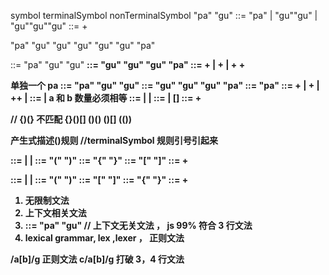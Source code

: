 symbol terminalSymbol nonTerminalSymbol "pa" "gu" <word>
<word> ::= "pa" | "gu""gu" | "gu""gu""gu"
<language> ::= <word>+

"pa" "gu" "gu"
"gu" "gu" "gu" "pa"

<a> ::= "pa" "gu" "gu"
<b> ::= "gu" "gu" "gu" "pa"
<language> ::= <a>+ | <b>+ | <a>+ <b>+

单独一个 pa
<a> ::= "pa" "gu" "gu"
<b> ::= "gu" "gu" "gu" "pa"
<c> ::= "pa"
<abc> ::= <a>+ | <b>+ | <a>+<b>+ | <a>_<c><b>_
<blist> ::= <b> | <b><blist>
a 和 b 数量必须相等
<d> ::= <a><b> | <a><b><c> | <c>
<d> ::= <a><b> | <a><b>[<c>]
<language> ::= <d>+

// {)(} 不匹配
{}()[]
()()
()[]
(())

产生式描述()规则
//terminalSymbol 规则引号引起来

<d> ::= <e> | <f> | <g>
<e> ::= "(" <d> ")"
<f> ::= "{" <d> "}"
<g> ::= "[" <d> "]"
<h> ::= <d>+

<sandwich> ::= <paren> | <bracket> | <brace>
<paren> ::= "(" <sandwich> ")"
<bracket> ::= "[" <sandwich> "]"
<brace> ::= "{" <sandwich> "}"
<lang> ::= <sandwich>+

1. 无限制文法
2. 上下文相关文法
3. <word> ::= "pa" "gu" // 上下文无关文法 ， js 99% 符合 3 行文法
4. lexical grammar, lex ,lexer ， 正则文法

/a[b]/g 正则文法
c/a[b]/g 打破 3，4 行文法
